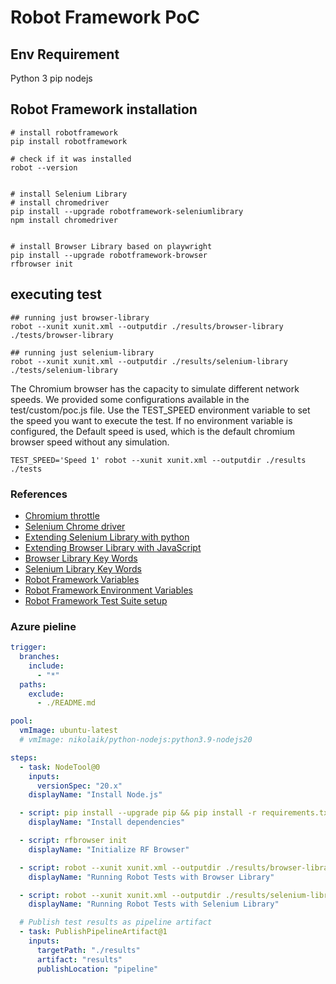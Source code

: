 # Robot Framework PoC

## Env Requirement

Python 3
pip
nodejs

## Robot Framework installation

```shell
# install robotframework
pip install robotframework

# check if it was installed
robot --version


# install Selenium Library
# install chromedriver
pip install --upgrade robotframework-seleniumlibrary
npm install chromedriver


# install Browser Library based on playwright
pip install --upgrade robotframework-browser
rfbrowser init
```

## executing test

```shell
## running just browser-library
robot --xunit xunit.xml --outputdir ./results/browser-library ./tests/browser-library

## running just selenium-library
robot --xunit xunit.xml --outputdir ./results/selenium-library ./tests/selenium-library
```

The Chromium browser has the capacity to simulate different network speeds.
We provided some configurations available in the test/custom/poc.js file.
Use the TEST_SPEED environment variable to set the speed you want to execute the test.
If no environment variable is configured, the Default speed is used, which is the default chromium browser speed without any simulation.

```shell
TEST_SPEED='Speed 1' robot --xunit xunit.xml --outputdir ./results ./tests
```

### References

- [Chromium throttle](https://github.com/microsoft/playwright/issues/6038#issuecomment-812521882)
- [Selenium Chrome driver](https://www.selenium.dev/selenium/docs/api/py/_modules/selenium/webdriver/chromium/webdriver.html)
- [Extending Selenium Library with python](https://github.com/robotframework/SeleniumLibrary/blob/master/docs/extending/extending.rst)
- [Extending Browser Library with JavaScript](https://marketsquare.github.io/robotframework-browser/Browser.html#Extending%20Browser%20library%20with%20a%20JavaScript%20module)
- [Browser Library Key Words](https://marketsquare.github.io/robotframework-browser/Browser.html)
- [Selenium Library Key Words](https://robotframework.org/SeleniumLibrary/SeleniumLibrary.html)
- [Robot Framework Variables](https://robotframework.org/robotframework/latest/RobotFrameworkUserGuide.html#variables)
- [Robot Framework Environment Variables](https://robotframework.org/robotframework/latest/RobotFrameworkUserGuide.html#environment-variables)
- [Robot Framework Test Suite setup](https://robotframework.org/robotframework/latest/RobotFrameworkUserGuide.html#suite-setup-and-teardown)

### Azure pieline

```yaml
trigger:
  branches:
    include:
      - "*"
  paths:
    exclude:
      - ./README.md

pool:
  vmImage: ubuntu-latest
  # vmImage: nikolaik/python-nodejs:python3.9-nodejs20

steps:
  - task: NodeTool@0
    inputs:
      versionSpec: "20.x"
    displayName: "Install Node.js"

  - script: pip install --upgrade pip && pip install -r requirements.txt && npm install chromedriver
    displayName: "Install dependencies"

  - script: rfbrowser init
    displayName: "Initialize RF Browser"

  - script: robot --xunit xunit.xml --outputdir ./results/browser-library ./tests/browser-library
    displayName: "Running Robot Tests with Browser Library"

  - script: robot --xunit xunit.xml --outputdir ./results/selenium-library ./tests/selenium-library
    displayName: "Running Robot Tests with Selenium Library"

  # Publish test results as pipeline artifact
  - task: PublishPipelineArtifact@1
    inputs:
      targetPath: "./results"
      artifact: "results"
      publishLocation: "pipeline"
```
